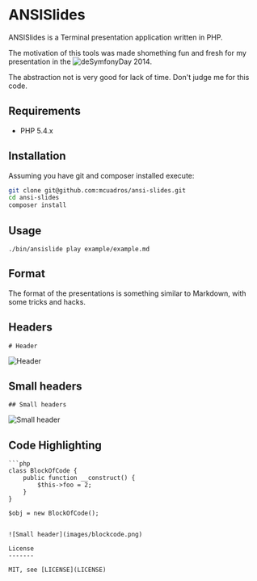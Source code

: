 ANSISlides
==============================

ANSISlides is a Terminal presentation application written in PHP.

The motivation of this tools was made shomething fun and fresh for my presentation in the ![deSymfonyDay 2014](http://day.desymfony.com/).

The abstraction not is very good for lack of time. Don't judge me for this code.

Requirements
------------

* PHP 5.4.x

Installation
------------

Assuming you have git and composer installed execute:

```sh
git clone git@github.com:mcuadros/ansi-slides.git
cd ansi-slides
composer install
```

Usage
-----

```./bin/ansislide play example/example.md```


Format
------

The format of the presentations is something similar to Markdown, with some tricks and hacks.

## Headers
```
# Header
```

![Header](images/header.png)

## Small headers
```
## Small headers
```

![Small header](images/small_header.png)

## Code Highlighting
```
```php
class BlockOfCode {
    public function __construct() {
        $this->foo = 2;
    }
}

$obj = new BlockOfCode();
```
```

![Small header](images/blockcode.png)

License
-------

MIT, see [LICENSE](LICENSE)
